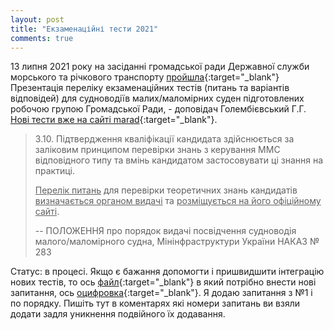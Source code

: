 ```yaml
---
layout: post
title: "Екзаменаційні тести 2021"
comments: true
---
```


13 липня 2021 року на засіданні громадської ради Державної служби морського та річкового транспорту
[пройшла](https://marad.gov.ua/ua/news/pro-zasidannya-gromadskoyi-radi-pri-morskij-administraciyi-2021){:target="_blank"}
Презентація переліку екзаменаційних тестів (питань та варіантів відповідей) для судноводіїв
малих/маломірних суден підготовлених робочою групою Громадської Ради, - доповідач Голембієвський Г.Г.
[Нові тести вже на сайті marad](https://marad.gov.ua/ua/poslugi/posvidchennya-sudnovodiya/posvidchennya-sudnovodiya-malogomalomirnogo-sudna/perelik-pitan-dlya-pidtverdzhennya-kvalifikaciyi){:target="_blank"}.

> 3.10. Підтвердження кваліфікації кандидата здійснюється за заліковим принципом перевірки знань з керування ММС відповідного типу та вмінь кандидатом застосовувати ці знання на практиці.
>
> <u>Перелік питань</u> для перевірки теоретичних знань кандидатів <u>визначається органом видачі</u> та <u>розміщується на його офіційному сайті</u>.
>
> -- ПОЛОЖЕННЯ про порядок видачі посвідчення судноводія малого/маломірного судна, Мінінфраструктури України НАКАЗ № 283

Статус: в процесі. Якщо є бажання допомогти і пришвидшити інтеграцію нових тестів, то ось
[файл](https://github.com/Scheepsjongen/scheepsjongen.github.io/blob/master/quiz/test.xml){:target="_blank"}
в який потрібно внести нові запитання, ось
[оцифровка](https://docs.google.com/document/d/1gDsQwSv-APA2_xm4aRiXAObV4j01vHb_-WQniYQ3jLk/edit){:target="_blank"}.
Я додаю запитання з №1 і по порядку. Пишіть тут в коментарях
які номери запитань ви взяли додати задля уникнення подвійного їх додавання.
